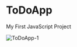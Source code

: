 # ToDoApp

My First JavaScript Project


![ToDoApp-1](https://user-images.githubusercontent.com/21261537/103159965-d4996080-47e0-11eb-9893-3d469ce6b5d3.png)
